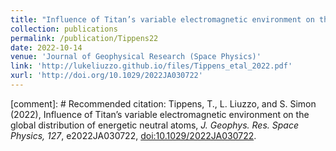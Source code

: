 ```yaml
---
title: "Influence of Titan’s variable electromagnetic environment on the global distribution of energetic neutral atoms"
collection: publications
permalink: /publication/Tippens22
date: 2022-10-14
venue: 'Journal of Geophysical Research (Space Physics)'
link: 'http://lukeliuzzo.github.io/files/Tippens_etal_2022.pdf'
xurl: 'http://doi.org/10.1029/2022JA030722'
---
```


[comment]: # Recommended citation: Tippens, T., L. Liuzzo, and S. Simon (2022), Influence of Titan’s variable electromagnetic environment on the global distribution of energetic neutral atoms, <i>J. Geophys. Res. Space Physics, 127</i>, e2022JA030722, [doi:10.1029/2022JA030722](https://doi.org/10.1029/2022JA030722).
